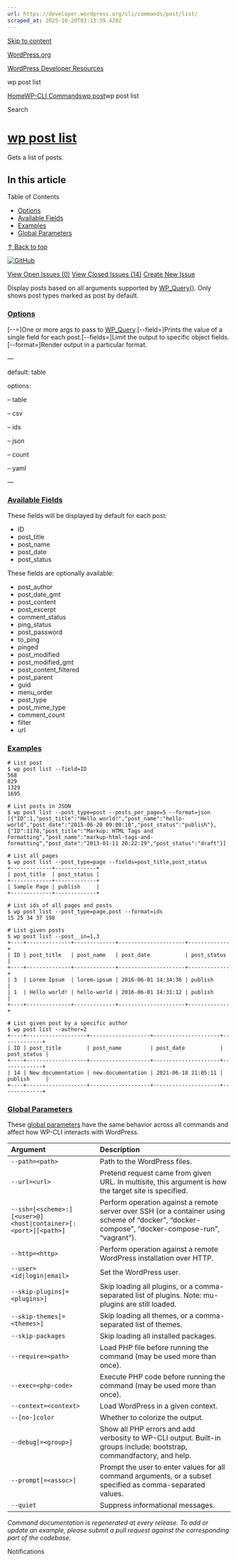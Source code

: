 ```yaml
---
url: https://developer.wordpress.org/cli/commands/post/list/
scraped_at: 2025-10-20T03:13:39.420Z
---
```


[Skip to content](https://developer.wordpress.org/cli/commands/post/list/#wp--skip-link--target)

[WordPress.org](https://wordpress.org/)

[WordPress Developer Resources](https://developer.wordpress.org/)

wp post list


[Home](https://developer.wordpress.org/)[WP-CLI Commands](https://developer.wordpress.org/cli/commands/)[wp post](https://developer.wordpress.org/cli/commands/post/)wp post list

Search

# [wp post list](https://developer.wordpress.org/cli/commands/post/list/)

Gets a list of posts.

## In this article

Table of Contents

- [Options](https://developer.wordpress.org/cli/commands/post/list/#options)
- [Available Fields](https://developer.wordpress.org/cli/commands/post/list/#available-fields)
- [Examples](https://developer.wordpress.org/cli/commands/post/list/#examples)
- [Global Parameters](https://developer.wordpress.org/cli/commands/post/list/#global-parameters)

[↑ Back to top](https://developer.wordpress.org/cli/commands/post/list/#wp--skip-link--target)

[![GitHub](https://make.wordpress.org/cli/wp-content/plugins/wporg-cli/assets/images/github-mark.svg)](https://github.com/wp-cli/entity-command)

[View Open Issues (0)](https://github.com/login?return_to=%2Fissues%3Fq%3Dlabel%3Acommand%3Apost-list+sort%3Aupdated-desc+org%3Awp-cli+is%3Aopen) [View Closed Issues (14)](https://github.com/login?return_to=%2Fissues%3Fq%3Dlabel%3Acommand%3Apost-list+sort%3Aupdated-desc+org%3Awp-cli+is%3Aclosed) [Create New Issue](https://github.com/wp-cli/entity-command/issues/new)

Display posts based on all arguments supported by [WP\_Query()](https://developer.wordpress.org/reference/classes/wp_query/). Only shows post types marked as post by default.

### [Options](https://developer.wordpress.org/cli/commands/post/list/\#options)

\[--<field>=<value>\]One or more args to pass to [WP\_Query](https://developer.wordpress.org/reference/classes/wp_query/).\[--field=<field>\]Prints the value of a single field for each post.\[--fields=<fields>\]Limit the output to specific object fields.\[--format=<format>\]Render output in a particular format.

—

default: table

options:

– table

– csv

– ids

– json

– count

– yaml

—

### [Available Fields](https://developer.wordpress.org/cli/commands/post/list/\#available-fields)

These fields will be displayed by default for each post:

- ID
- post\_title
- post\_name
- post\_date
- post\_status

These fields are optionally available:

- post\_author
- post\_date\_gmt
- post\_content
- post\_excerpt
- comment\_status
- ping\_status
- post\_password
- to\_ping
- pinged
- post\_modified
- post\_modified\_gmt
- post\_content\_filtered
- post\_parent
- guid
- menu\_order
- post\_type
- post\_mime\_type
- comment\_count
- filter
- url

### [Examples](https://developer.wordpress.org/cli/commands/post/list/\#examples)

```
# List post
$ wp post list --field=ID
568
829
1329
1695

# List posts in JSON
$ wp post list --post_type=post --posts_per_page=5 --format=json
[{"ID":1,"post_title":"Hello world!","post_name":"hello-world","post_date":"2015-06-20 09:00:10","post_status":"publish"},{"ID":1178,"post_title":"Markup: HTML Tags and Formatting","post_name":"markup-html-tags-and-formatting","post_date":"2013-01-11 20:22:19","post_status":"draft"}]

# List all pages
$ wp post list --post_type=page --fields=post_title,post_status
+-------------+-------------+
| post_title  | post_status |
+-------------+-------------+
| Sample Page | publish     |
+-------------+-------------+

# List ids of all pages and posts
$ wp post list --post_type=page,post --format=ids
15 25 34 37 198

# List given posts
$ wp post list --post__in=1,3
+----+--------------+-------------+---------------------+-------------+
| ID | post_title   | post_name   | post_date           | post_status |
+----+--------------+-------------+---------------------+-------------+
| 3  | Lorem Ipsum  | lorem-ipsum | 2016-06-01 14:34:36 | publish     |
| 1  | Hello world! | hello-world | 2016-06-01 14:31:12 | publish     |
+----+--------------+-------------+---------------------+-------------+

# List given post by a specific author
$ wp post list --author=2
+----+-------------------+-------------------+---------------------+-------------+
| ID | post_title        | post_name         | post_date           | post_status |
+----+-------------------+-------------------+---------------------+-------------+
| 14 | New documentation | new-documentation | 2021-06-18 21:05:11 | publish     |
+----+-------------------+-------------------+---------------------+-------------+

```

### [Global Parameters](https://developer.wordpress.org/cli/commands/post/list/\#global-parameters)

These [global parameters](https://make.wordpress.org/cli/handbook/config/) have the same behavior across all commands and affect how WP-CLI interacts with WordPress.

| **Argument** | **Description** |
| :-- | :-- |
| `--path=<path>` | Path to the WordPress files. |
| `--url=<url>` | Pretend request came from given URL. In multisite, this argument is how the target site is specified. |
| `--ssh=[<scheme>:][<user>@]<host\|container>[:<port>][<path>]` | Perform operation against a remote server over SSH (or a container using scheme of “docker”, “docker-compose”, “docker-compose-run”, “vagrant”). |
| `--http=<http>` | Perform operation against a remote WordPress installation over HTTP. |
| `--user=<id\|login\|email>` | Set the WordPress user. |
| `--skip-plugins[=<plugins>]` | Skip loading all plugins, or a comma-separated list of plugins. Note: mu-plugins are still loaded. |
| `--skip-themes[=<themes>]` | Skip loading all themes, or a comma-separated list of themes. |
| `--skip-packages` | Skip loading all installed packages. |
| `--require=<path>` | Load PHP file before running the command (may be used more than once). |
| `--exec=<php-code>` | Execute PHP code before running the command (may be used more than once). |
| `--context=<context>` | Load WordPress in a given context. |
| `--[no-]color` | Whether to colorize the output. |
| `--debug[=<group>]` | Show all PHP errors and add verbosity to WP-CLI output. Built-in groups include: bootstrap, commandfactory, and help. |
| `--prompt[=<assoc>]` | Prompt the user to enter values for all command arguments, or a subset specified as comma-separated values. |
| `--quiet` | Suppress informational messages. |

_Command documentation is regenerated at every release. To add or update an example, please submit a pull request against the corresponding part of the codebase._

Notifications